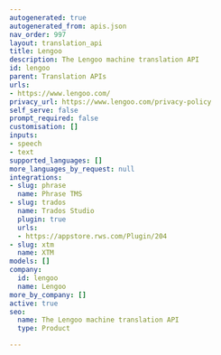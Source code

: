 ```yaml
---
autogenerated: true
autogenerated_from: apis.json
nav_order: 997
layout: translation_api
title: Lengoo
description: The Lengoo machine translation API
id: lengoo
parent: Translation APIs
urls:
- https://www.lengoo.com/
privacy_url: https://www.lengoo.com/privacy-policy
self_serve: false
prompt_required: false
customisation: []
inputs:
- speech
- text
supported_languages: []
more_languages_by_request: null
integrations:
- slug: phrase
  name: Phrase TMS
- slug: trados
  name: Trados Studio
  plugin: true
  urls:
  - https://appstore.rws.com/Plugin/204
- slug: xtm
  name: XTM
models: []
company:
  id: lengoo
  name: Lengoo
more_by_company: []
active: true
seo:
  name: The Lengoo machine translation API
  type: Product

---
```


